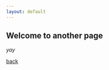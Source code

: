 ```yaml
---
layout: default
---
```


## Welcome to another page



_yay_

[back](./)


<head>
 <link rel="stylesheet" type="text/css" href="https://jsxgraph.uni-bayreuth.de/distrib/jsxgraph.css" />
 <script type="text/javascript" src="https://jsxgraph.uni-bayreuth.de/distrib/jsxgraphcore.js"></script>
</head>

<div id="box" class="jxgbox" style="width:500px; height:500px;"></div>
<script type="text/javascript">
 var b = JXG.JSXGraph.initBoard('box', {boundingbox: [-10, 10, 10, -10], axis:true});
 var p1 = b.createElement('point',[0,0], {name:'A',size: 4, face: 'o'});
 var p2 = b.createElement('point',[2,-1], {name:'B',size: 4, face: 'o'});
 var ci = b.createElement('circle',["A","B"], {strokeColor:'#00ff00',strokeWidth:2});
</script>

<script src="https://d3js.org/d3.v4.js"></script>
<div id="viz"></div>
   <script type="text/javascript">

   var sampleSVG = d3.select("#viz")
       .append("svg")
       .attr("width", 100)
       .attr("height", 100);    

   sampleSVG.append("circle")
       .style("stroke", "gray")
       .style("fill", "white")
       .attr("r", 40)
       .attr("cx", 50)
       .attr("cy", 50)
       .on("mouseover", function(){d3.select(this).style("fill", "aliceblue");})
       .on("mouseout", function(){d3.select(this).style("fill", "white");});

   </script>
